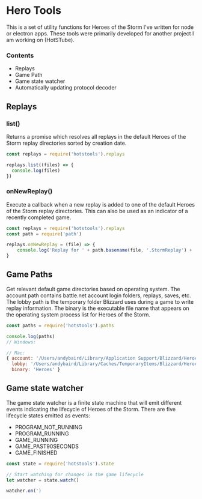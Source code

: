 # Hero Tools

This is a set of utility functions for Heroes of the Storm I've written for node or electron apps. These tools were primarily developed for another project I am working on (HotSTube). 

### Contents
- Replays
- Game Path
- Game state watcher
- Automatically updating protocol decoder

## Replays

### list()

Returns a promise which resolves all replays in the default Heroes of the Storm replay directories sorted by creation date. 

```js
const replays = require('hotstools').replays

replays.list((files) => {
  console.log(files)
})
```

### onNewReplay()

Execute a callback when a new replay is added to one of the default Heroes of the Storm replay directories. This can also be used as an indicator of a recently completed game. 

```js
const replays = require('hotstools').replays
const path = require('path')

replays.onNewReplay = (file) => {
    console.log('Replay for ' + path.basename(file, '.StormReplay') + ' added.')
}
```

## Game Paths

Get relevant default game directories based on operating system. The account path contains battle.net account login folders, replays, saves, etc. The lobby path is the temporary folder Blizzard uses during a game to write replay information. The binary is the executable file name that appears on the operating system process list for Heroes of the Storm. 

```js
const paths = require('hotstools').paths

console.log(paths)
// Windows:  

// Mac:
{ account: '/Users/andybaird/Library/Application Support/Blizzard/Heroes of the Storm/Accounts',
  lobby: '/Users/andybaird/Library/Caches/TemporaryItems/Blizzard/Heroes of the Storm',
  binary: 'Heroes' }
```

## Game state watcher
The game state watcher is a finite state machine that will emit different events indicating the lifecycle of Heroes of the Storm. There are five lifecycle states emitted as events:

* PROGRAM_NOT_RUNNING 
* PROGRAM_RUNNING
* GAME_RUNNING 
* GAME_PAST90SECONDS 
* GAME_FINISHED 

```js
const state = require('hotstools').state

// Start watching for changes in the game lifecycle
let watcher = state.watch()

watcher.on(')

```